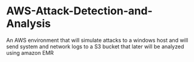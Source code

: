 # AWS-Attack-Detection-and-Analysis
An AWS environment that will simulate attacks to a windows host and will send system and network logs to a S3 bucket that later will be analyzed using amazon EMR
